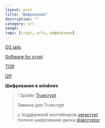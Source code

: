 ```yaml
---
layout: post
title: "Шифрование"
description: ""
category: url
image: 
tags: [crypt, urls, шифрование]
---
```


[OS tails](https://tails.boum.org/)

[Software for crypt](http://en.wikipedia.org/wiki/Comparison_of_disk_encryption_software)

[TOR](https://www.torproject.org/)

[I2P](http://geti2p.net/en/)

**Шифрование в windows** 
>! Spoiler [Truecrypt](http://www.oldapps.com/truecrypt.php)
>
>Замена для Truecrypt 
>
>с поддержкой контейнеров [veracrypt](https://veracrypt.codeplex.com/)
><br>полное шифрование диска [diskcryptor](http://diskcryptor.net/)
